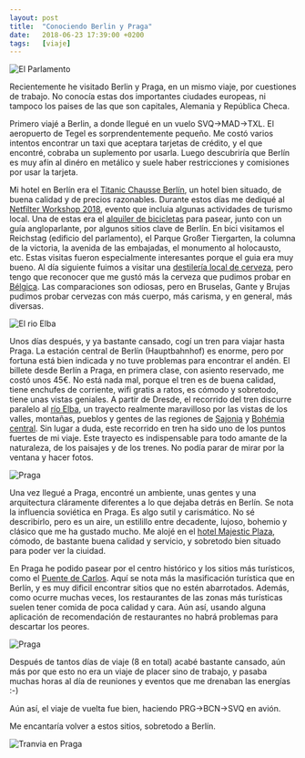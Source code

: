 ```yaml
---
layout: post
title:  "Conociendo Berlin y Praga"
date:   2018-06-23 17:39:00 +0200
tags:	[viaje]
---
```


![El Parlamento][parlamento]

Recientemente he visitado Berlin y Praga, en un mismo viaje, por cuestiones de
trabajo. No conocía estas dos importantes ciudades europeas, ni tampoco
los paises de las que son capitales, Alemania y República Checa.

Primero viajé a Berlin, a donde llegué en un vuelo SVQ->MAD->TXL. El aeropuerto
de Tegel es sorprendentemente pequeño. Me costó varios intentos encontrar un
taxi que aceptara tarjetas de crédito, y el que encontré, cobraba un suplemento
por usarla. Luego descubriría que Berlín es muy afín al dinéro en metálico y
suele haber restricciones y comisiones por usar la tarjeta.

<!--more-->

Mi hotel en Berlín era el [Titanic Chausse Berlín][titanic], un hotel bien
situado, de buena calidad y de precios razonables. Durante estos días me
dediqué al [Netfilter Workshop 2018][nfws2018], evento que incluia algunas
actividades de turismo local. Una de estas era el [alquiler de bicicletas][bike]
para pasear, junto con un guía angloparlante, por algunos sitios clave de
Berlín. En bici visitamos el Reichstag (edificio del parlamento), el Parque
Großer Tiergarten, la columna de la victoria, la avenida de las embajadas, el
monumento al holocausto, etc. Estas visitas fueron especialmente interesantes
porque el guia era muy bueno.
Al día siguiente fuimos a visitar una [destilería local de cerveza][cerveza],
pero tengo que reconocer que me gustó más la cerveza que pudimos probar en
[Bélgica][belgica]. Las comparaciones son odiosas, pero en Bruselas, Gante y
Brujas pudimos probar cervezas con más cuerpo, más carisma, y en general, más
diversas.

![El rio Elba][elba2]

Unos días después, y ya bastante cansado, cogí un tren para viajar hasta Praga.
La estación central de Berlín (Hauptbahnhof) es enorme, pero por fortuna está
bien indicada y no tuve problemas para encontrar el andén. El billete desde
Berlín a Praga,  en primera clase, con asiento reservado, me costó unos 45€. No
está nada mal, porque el tren es de buena calidad, tiene enchufes de corriente,
wifi gratis a ratos, es cómodo y sobretodo, tiene unas vistas geniales.
A partir de Dresde, el recorrido del tren discurre paralelo al [río Elba][elba],
un trayecto realmente maravilloso por las vistas de los valles, montañas,
pueblos y gentes de las regiones de [Sajonia][sajonia] y
[Bohémia central][bohemia]. Sin lugar a duda, este recorrido en tren ha sido
uno de los puntos fuertes de mi viaje. Este trayecto es indispensable para todo
amante de la naturaleza, de los paisajes y de los trenes. No podía parar de
mirar por la ventana y hacer fotos.

![Praga][moldava1]


Una vez llegué a Praga, encontré un ambiente, unas gentes y una arquitectura
cláramente diferentes a lo que dejaba detrás en Berlín. Se nota la influencia
soviética en Praga. Es algo sutil y carismático. No sé describirlo, pero es un
aire, un estilillo entre decadente, lujoso, bohemio y clásico que me ha gustado
mucho. Me alojé en el [hotel Majestic Plaza][majestic], cómodo, de bastante
buena calidad y servicio, y sobretodo bien situado para poder ver la ciuidad.


En Praga he podido pasear por el centro histórico y los sitios más turísticos,
como el [Puente de Carlos][charles]. Aquí se nota más la masificación turística
que en Berlín, y es muy dificil encontrar sitios que no estén abarrotados.
Además, como ocurre muchas veces, los restaurantes de las zonas más turísticas
suelen tener comida de poca calidad y cara.
Aún así, usando alguna aplicación de recomendación de restaurantes no habrá
problemas para descartar los peores.

![Praga][moldava2]

Después de tantos días de viaje (8 en total) acabé bastante cansado, aún más
por que esto no era un viaje de placer sino de trabajo, y pasaba muchas horas
al día de reuniones y eventos que me drenaban las energías :-)

Aún así, el viaje de vuelta fue bien, haciendo PRG->BCN->SVQ en avión.

Me encantaría volver a estos sitios, sobretodo a Berlín.

![Tranvia en Praga][tram]

[titanic]:		http://www.titanic.com.tr/titanicchausseeberlin/default-en.html
[nfws2018]:		http://ral-arturo.org/2018/06/16/nfws2018.html
[bike]:			http://www.takeabike.de/tab_html/tab_engl/home2_engl.html
[cerveza]:		https://www.lemke.berlin/home/device.desktop/lang.en/
[belgica]:		{{site.url}}/2017/07/28/bruselas-paris.html
[elba]:			https://es.wikipedia.org/wiki/R%C3%ADo_Elba
[bohemia]:		https://es.wikipedia.org/wiki/Bohemia_Central
[sajonia]:		https://es.wikipedia.org/wiki/Sajonia
[majestic]:		https://www.hotel-majestic.cz/en/
[charles]:		https://es.wikipedia.org/wiki/Puente_Carlos
[elba2]:		{{site.url}}/assets/20180623-02-elba.png
[parlamento]:		{{site.url}}/assets/20180623-03-parlamento.png
[moldava1]:		{{site.url}}/assets/20180623-05-moldava.png
[moldava2]:		{{site.url}}/assets/20180623-06-moldava.png
[tram]:			{{site.url}}/assets/20180623-07-tram.png
